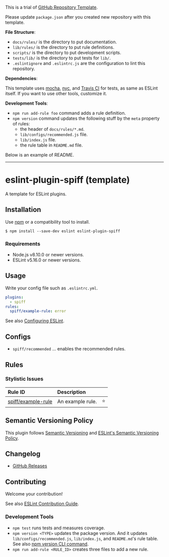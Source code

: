 
This is a trial of [GitHub Repository Template](https://github.blog/2019-06-06-generate-new-repositories-with-repository-templates/).

Please update `package.json` after you created new repository with this template.

**File Structure**:

- `docs/rules/` is the directory to put documentation.
- `lib/rules/` is the directory to put rule definitions.
- `scripts/` is the directory to put development scripts.
- `tests/lib/` is the directory to put tests for `lib/`.
- `.eslintignore` and `.eslintrc.js` are the configuration to lint this repository.

**Dependencies**:

This template uses [mocha](https://www.npmjs.com/package/mocha), [nyc](https://www.npmjs.com/package/nyc), and [Travis CI](https://travis-ci.com/) for tests, as same as ESLint itself. If you want to use other tools, customize it.

**Development Tools**:

- `npm run add-rule foo` command adds a rule definition.
- `npm version` command updates the following stuff by the `meta` property of rules:
    - the header of `docs/rules/*.md`.
    - `lib/configs/recommended.js` file.
    - `lib/index.js` file.
    - the rule table in `README.md` file.

Below is an example of README.

----

# eslint-plugin-spiff (template)

<!--
[![npm version](https://img.shields.io/npm/v/eslint-plugin-spiff.svg)](https://www.npmjs.com/package/eslint-plugin-spiff)
[![Downloads/month](https://img.shields.io/npm/dm/eslint-plugin-spiff.svg)](http://www.npmtrends.com/eslint-plugin-spiff)
[![Build Status](https://travis-ci.org/mysticatea/eslint-plugin-spiff.svg?branch=master)](https://travis-ci.org/mysticatea/eslint-plugin-spiff)
[![Coverage Status](https://codecov.io/gh/mysticatea/eslint-plugin-spiff/branch/master/graph/badge.svg)](https://codecov.io/gh/mysticatea/eslint-plugin-spiff)
[![Dependency Status](https://david-dm.org/mysticatea/eslint-plugin-spiff.svg)](https://david-dm.org/mysticatea/eslint-plugin-spiff)
-->

A template for ESLint plugins.

## Installation

Use [npm](https://www.npmjs.com/) or a compatibility tool to install.

```
$ npm install --save-dev eslint eslint-plugin-spiff
```

### Requirements

- Node.js v8.10.0 or newer versions.
- ESLint v5.16.0 or newer versions.

## Usage

Write your config file such as `.eslintrc.yml`.

```yml
plugins:
  - spiff
rules:
  spiff/example-rule: error
```

See also [Configuring ESLint](https://eslint.org/docs/user-guide/configuring).

## Configs

- `spiff/recommended` ... enables the recommended rules.

## Rules

<!--RULE_TABLE_BEGIN-->
### Stylistic Issues

| Rule ID                                           | Description      |       |
| :------------------------------------------------ | :--------------- | :---: |
| [spiff/example-rule](./docs/rules/example-rule.md) | An example rule. |  ⭐️   |

<!--RULE_TABLE_END-->

## Semantic Versioning Policy

This plugin follows [Semantic Versioning](http://semver.org/) and [ESLint's Semantic Versioning Policy](https://github.com/eslint/eslint#semantic-versioning-policy).

## Changelog

- [GitHub Releases]()

## Contributing

Welcome your contribution!

See also [ESLint Contribution Guide](https://eslint.org/docs/developer-guide/contributing/).

### Development Tools

- `npm test` runs tests and measures coverage.
- `npm version <TYPE>` updates the package version. And it updates `lib/configs/recommended.js`, `lib/index.js`, and `README.md`'s rule table. See also [npm version CLI command](https://docs.npmjs.com/cli/version).
- `npm run add-rule <RULE_ID>` creates three files to add a new rule.
